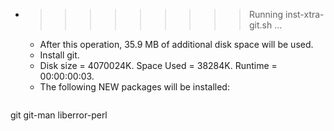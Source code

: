 * >>>>>>>>> Running inst-xtra-git.sh ...
  * After this operation, 35.9 MB of additional disk space will be used.
  * Install git.
  * Disk size = 4070024K. Space Used = 38284K. Runtime = 00:00:00:03.
  * The following NEW packages will be installed:
  ```bash
git git-man liberror-perl
  ```
